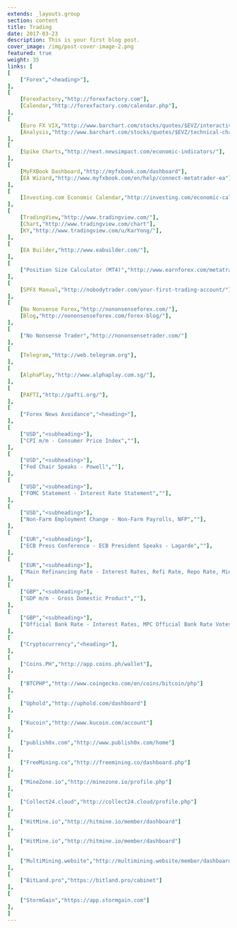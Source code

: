 ```yaml
---
extends: _layouts.group
section: content
title: Trading
date: 2017-03-23
description: This is your first blog post.
cover_image: /img/post-cover-image-2.png
featured: true
weight: 35
links: [
[
    ["Forex","<heading>"],
],
[
    [ForexFactory,"http://forexfactory.com"],
    [Calendar,"http://forexfactory.com/calendar.php"],
],
[
    [Euro FX VIX,"http://www.barchart.com/stocks/quotes/$EVZ/interactive-chart"],
    [Analysis,"http://www.barchart.com/stocks/quotes/$EVZ/technical-chart?plot=LINE&volume=0&data=DO&density=ML&pricesOn=0&asPctChange=0&logscale=0&indicators=EXPMA(10)&sym=$EVZ&grid=1&height=250&studyheight=200"],
],
[
    [Spike Charts,"http://next.newsimpact.com/economic-indicators/"],
],
[
    [MyFXBook Dashboard,"http://myfxbook.com/dashboard"],
    [EA Wizard,"http://www.myfxbook.com/en/help/connect-metatrader-ea"],
],
[
    [Investing.com Economic Calendar,"http://investing.com/economic-calendar/"],
],
[
    [TradingView,"http://www.tradingview.com/"],
    [Chart,"http://www.tradingview.com/chart"],
    [KY,"http://www.tradingview.com/u/KarYong/"],
],
[
    [EA Builder,"http://www.eabuilder.com/"],
],
[
    ["Position Size Calculator (MT4)","http://www.earnforex.com/metatrader-indicators/Position-Size-Calculator/"],
],
[
    [SPFX Manual,"http://nobodytrader.com/your-first-trading-account/"],
],
[
    [No Nonsense Forex,"http://nononsenseforex.com/"],
    [Blog,"http://nononsenseforex.com/forex-blog/"],
],
[
    ["No Nonsense Trader","http://nononsensetrader.com/"]
],
[
    [Telegram,"http://web.telegram.org"],
],
[
    [AlphaPlay,"http://www.alphaplay.com.sg/"],
],
[
    [PAFTI,"http://pafti.org/"],
],
[
    ["Forex News Avoidance","<heading>"],
],
[
    ["USD","<subheading>"],
    ["CPI m/m - Consumer Price Index",""],
],
[
    ["USD","<subheading>"],
    ["Fed Chair Speaks - Powell",""],
],
[
    ["USD","<subheading>"],
    ["FOMC Statement - Interest Rate Statement",""],
],
[
    ["USD","<subheading>"],
    ["Non-Farm Employment Change - Non-Farm Payrolls, NFP",""],
],
[
    ["EUR","<subheading>"],
    ["ECB Press Conference - ECB President Speaks - Lagarde",""],
],
[
    ["EUR","<subheading>"],
    ["Main Refinancing Rate - Interest Rates, Refi Rate, Repo Rate, Minimum Bid Rate",""],
],
[
    ["GBP","<subheading>"],
    ["GDP m/m - Gross Domestic Product",""],
],
[
    ["GBP","<subheading>"],
    ["Official Bank Rate - Interest Rates, MPC Official Bank Rate Votes",""],
],
[
    ["Cryptocurrency","<heading>"],
],
[
    ["Coins.PH","http://app.coins.ph/wallet"],
],
[
    ["BTCPHP","http://www.coingecko.com/en/coins/bitcoin/php"]
],
[
    ["Uphold","http://uphold.com/dashboard"]
],
[
    ["Kucoin","http://www.kucoin.com/account"]
],
[
    ["publish0x.com","http://www.publish0x.com/home"]
],
[
    ["FreeMining.co","http://freemining.co/dashboard.php"]
],
[
    ["MineZone.io","http://minezone.io/profile.php"]
],
[
    ["Collect24.cloud","http://collect24.cloud/profile.php"]
],
[
    ["HitMine.io","http://hitmine.io/member/dashboard"]
],
[
    ["HitMine.io","http://hitmine.io/member/dashboard"]
],
[
    ["MultiMining.website","http://multimining.website/member/dashboard"]
],
[
    ["BitLand.pro","https://bitland.pro/cabinet"]
],
[
    ["StormGain","https://app.stormgain.com"]
],
]
---
```

